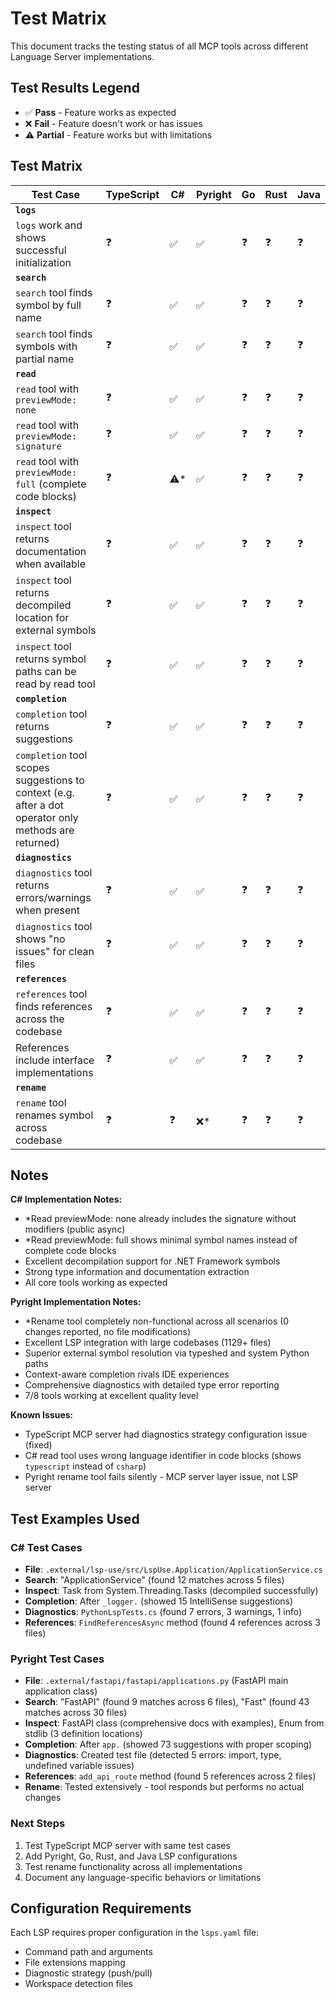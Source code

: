 # Test Matrix

This document tracks the testing status of all MCP tools across different Language Server implementations.

## Test Results Legend
- ✅ **Pass** - Feature works as expected
- ❌ **Fail** - Feature doesn't work or has issues
- ⚠️ **Partial** - Feature works but with limitations

## Test Matrix

| Test Case | TypeScript | C# | Pyright | Go | Rust | Java |
|-----------|------------|----|---------|----|------|------|
| **`logs`** | | | | | | |
| `logs` work and shows successful initialization | ❓ | ✅ | ✅ | ❓ | ❓ | ❓ |
| **`search`** | | | | | | |
| `search` tool finds symbol by full name | ❓ | ✅ | ✅ | ❓ | ❓ | ❓ |
| `search` tool finds symbols with partial name | ❓ | ✅ | ✅ | ❓ | ❓ | ❓ |
| **`read`** | | | | | | |
| `read` tool with `previewMode: none` | ❓ | ✅ | ✅ | ❓ | ❓ | ❓ |
| `read` tool with `previewMode: signature` | ❓ | ✅ | ✅ | ❓ | ❓ | ❓ |
| `read` tool with `previewMode: full` (complete code blocks) | ❓ | ⚠️* | ✅ | ❓ | ❓ | ❓ |
| **`inspect`** | | | | | | |
| `inspect` tool returns documentation when available | ❓ | ✅ | ✅ | ❓ | ❓ | ❓ |
| `inspect` tool returns decompiled location for external symbols | ❓ | ✅ | ✅ | ❓ | ❓ | ❓ |
| `inspect` tool returns symbol paths can be read by read tool | ❓ | ✅ | ✅ | ❓ | ❓ | ❓ |
| **`completion`** | | | | | | |
| `completion` tool returns suggestions | ❓ | ✅ | ✅ | ❓ | ❓ | ❓ |
| `completion` tool scopes suggestions to context (e.g. after a dot operator only methods are returned) | ❓ | ✅ | ✅ | ❓ | ❓ | ❓ |
| **`diagnostics`** | | | | | | |
| `diagnostics` tool returns errors/warnings when present | ❓ | ✅ | ✅ | ❓ | ❓ | ❓ |
| `diagnostics` tool shows "no issues" for clean files | ❓ | ✅ | ✅ | ❓ | ❓ | ❓ |
| **`references`** | | | | | | |
| `references` tool finds references across the codebase | ❓ | ✅ | ✅ | ❓ | ❓ | ❓ |
| References include interface implementations | ❓ | ✅ | ✅ | ❓ | ❓ | ❓ |
| **`rename`** | | | | | | |
| `rename` tool renames symbol across codebase | ❓ | ❓ | ❌* | ❓ | ❓ | ❓ |

## Notes

**C# Implementation Notes:**
- *Read previewMode: none already includes the signature without modifiers (public async)
- *Read previewMode: full shows minimal symbol names instead of complete code blocks
- Excellent decompilation support for .NET Framework symbols
- Strong type information and documentation extraction
- All core tools working as expected

**Pyright Implementation Notes:**
- *Rename tool completely non-functional across all scenarios (0 changes reported, no file modifications)
- Excellent LSP integration with large codebases (1129+ files)
- Superior external symbol resolution via typeshed and system Python paths
- Context-aware completion rivals IDE experiences
- Comprehensive diagnostics with detailed type error reporting
- 7/8 tools working at excellent quality level

**Known Issues:**
- TypeScript MCP server had diagnostics strategy configuration issue (fixed)
- C# read tool uses wrong language identifier in code blocks (shows `typescript` instead of `csharp`)
- Pyright rename tool fails silently - MCP server layer issue, not LSP server

## Test Examples Used

### C# Test Cases
- **File**: `.external/lsp-use/src/LspUse.Application/ApplicationService.cs`
- **Search**: "ApplicationService" (found 12 matches across 5 files)
- **Inspect**: Task<T> from System.Threading.Tasks (decompiled successfully)
- **Completion**: After `_logger.` (showed 15 IntelliSense suggestions)
- **Diagnostics**: `PythonLspTests.cs` (found 7 errors, 3 warnings, 1 info)
- **References**: `FindReferencesAsync` method (found 4 references across 3 files)

### Pyright Test Cases
- **File**: `.external/fastapi/fastapi/applications.py` (FastAPI main application class)
- **Search**: "FastAPI" (found 9 matches across 6 files), "Fast" (found 43 matches across 30 files) 
- **Inspect**: FastAPI class (comprehensive docs with examples), Enum from stdlib (3 definition locations)
- **Completion**: After `app.` (showed 73 suggestions with proper scoping)
- **Diagnostics**: Created test file (detected 5 errors: import, type, undefined variable issues)
- **References**: `add_api_route` method (found 5 references across 2 files)
- **Rename**: Tested extensively - tool responds but performs no actual changes

### Next Steps
1. Test TypeScript MCP server with same test cases
2. Add Pyright, Go, Rust, and Java LSP configurations
3. Test rename functionality across all implementations
4. Document any language-specific behaviors or limitations

## Configuration Requirements

Each LSP requires proper configuration in the `lsps.yaml` file:
- Command path and arguments
- File extensions mapping
- Diagnostic strategy (push/pull)
- Workspace detection files